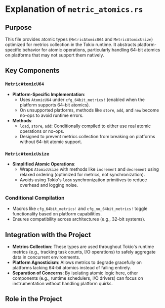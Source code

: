 # Explanation of `metric_atomics.rs`

## Purpose
This file provides atomic types (`MetricAtomicU64` and `MetricAtomicUsize`) optimized for metrics collection in the Tokio runtime. It abstracts platform-specific behavior for atomic operations, particularly handling 64-bit atomics on platforms that may not support them natively.

## Key Components

### `MetricAtomicU64`
- **Platform-Specific Implementation**:
  - Uses `AtomicU64` under `cfg_64bit_metrics!` (enabled when the platform supports 64-bit atomics).
  - On unsupported platforms, methods like `store`, `add`, and `new` become no-ops to avoid runtime errors.
- **Methods**:
  - `load`, `store`, `add`: Conditionally compiled to either use real atomic operations or no-ops.
  - Designed to prevent metrics collection from breaking on platforms without 64-bit atomic support.

### `MetricAtomicUsize`
- **Simplified Atomic Operations**:
  - Wraps `AtomicUsize` with methods like `increment` and `decrement` using relaxed ordering (optimized for metrics, not synchronization).
  - Avoids using Tokio's `loom` synchronization primitives to reduce overhead and logging noise.

### Conditional Compilation
- Macros like `cfg_64bit_metrics!` and `cfg_no_64bit_metrics!` toggle functionality based on platform capabilities.
- Ensures compatibility across architectures (e.g., 32-bit systems).

## Integration with the Project
- **Metrics Collection**: These types are used throughout Tokio's runtime metrics (e.g., tracking task counts, I/O operations) to safely aggregate data in concurrent environments.
- **Platform Agnosticism**: Allows metrics to degrade gracefully on platforms lacking 64-bit atomics instead of failing entirely.
- **Separation of Concerns**: By isolating atomic logic here, other components (e.g., runtime schedulers, I/O drivers) can focus on instrumentation without handling platform quirks.

## Role in the Project